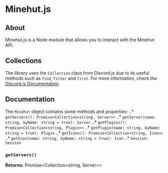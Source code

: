 # Minehut.js

## About
Minehut.js is a Node module that allows you to interact with the Minehut API.


## Collections
The library uses the `Collection` class from Discord.js due to its useful methods such as `find`, `filter` and `first`. For more information, check the [Discord.js Documentation](https://discord.js.org/#/docs/collection/master/class/Collection).


## Documentation
The `Minehut` object contains some methods and properties:
..* `getServers(): Promise<Collection<string, Server>>`
..* `getServer(name: string, byName: string = true): Server`
..* `getPlugins(): Promise<Collection<string, Plugin>>`
..* `getPlugin(name: string, byName: string = true): Plugin`
..* `getIcons(): Promise<Collection<string, Icon>>`
..* `getIcon(name: string, byName: string = true): Icon`
..* `Session: Session`


### `getServers()`

**Returns:** Promise<Collection<string, Server>>